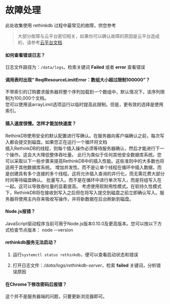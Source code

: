 # 故障处理

此处收集使用 rethinkdb 过程中最常见的故障，供您参考

> 大部分故障与云平台密切相关，如果你可以确认故障的原因是云平台造成的，请参考[云平台文档](https://support.websoft9.com/docs/faq/zh/tech-instance.html)

#### 如何查看错误日志？

日志文件路径为：`/data/logs`。检索关键词 **Failed** 或者 **error** 查看错误

#### 调用表时出现“ ReqlResourceLimitError：数组大小超过限制100000”？

不带索引的订购要求服务器将整个序列加载到一个数组中，默认情况下，该序列限制为100,000个文档。  
您可以使用该arrayLimit选项运行以临时提高此限制。但是，更有效的选择是使用索引。

#### 插入速度很慢。怎样才能加快速度？

RethinkDB使用安全的默认配置进行写确认。在服务器向客户端确认之前，每次写入都会提交到磁盘。如果您正在运行一个循环将文档  
插入RethinkDB的线程，则每个插入操作必须等待服务器确认，然后才能进行下一个操作。这会大大降低整体吞吐量。
此行为类似于任何其他安全数据库系统。您可以采取以下一些步骤来提高RethinkDB中的插入性能。这些准则中的大多数也将适用于其他数据库系统。
增加并发性。而不是让单个线程在循环中插入数据，而是创建具有多个连接的多个线程。这将允许插入查询的并行化，而无需花费大部分时间等待磁盘确认。
批量写入。而不是在循环中进行单次写入，而是将组写入在一起。这可以导致吞吐量的显着提高。
考虑使用软耐用性模式。在软持久性模式下，RethinkDB将在接收到写入之后但在将写入提交到磁盘之前立即确认写入。服务器将使用主内存来吸收写操作，并将新数据在后台刷新到磁盘。

#### Node.js报错？

JavaScript驱动程序当前可用于Node.js版本0.10.0及更高版本。您可以按以下方式检查节点版本：
node --version


#### rethinkdb服务无法启动？

1. 运行`systemctl status rethinkdb`，便可以查看启动状态和错误

2. 打开日志文件：*/data/logs/rethinkdb-server*，检索 **failed** 关键词，分析错误原因


#### 在Chrome下修改密码后报错？

这个并不是服务器端的问题，只要更新浏览器即可。
